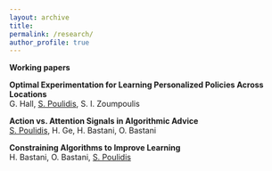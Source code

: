 ```yaml
---
layout: archive
title: 
permalink: /research/
author_profile: true
---
```


**Working papers**

**Optimal Experimentation for Learning Personalized Policies Across Locations**   
G. Hall, <u>S. Poulidis</u>, S. I. Zoumpoulis


**Action vs. Attention Signals in Algorithmic Advice**  
<u>S. Poulidis</u>, H. Ge, H. Bastani, O. Bastani


**Constraining Algorithms to Improve Learning**  
H. Bastani, O. Bastani, <u>S. Poulidis</u>
